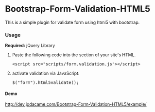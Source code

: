 # Bootstrap-Form-Validation-HTML5
This is a simple plugin for validate form using html5 with bootstrap.

  <h3>Usage</h3>
  <strong>Required:</strong> jQuery Library
            <ol>
              <li>
                Paste the following code into the <head> section of your site's HTML.
                <pre>&lt;script src="scripts/form.validation.js"&gt;&lt;/script&gt;</pre>
              </li>
              <li>
                activate validation via JavaScript:
                <pre>$(&quot;form&quot;).html5validate();</pre>
              </li>
            </ol>
  <h4>Demo</h4>
  <a href="http://dev.jodacame.com/Bootstrap-Form-Validation-HTML5/example/">http://dev.jodacame.com/Bootstrap-Form-Validation-HTML5/example/</a>
